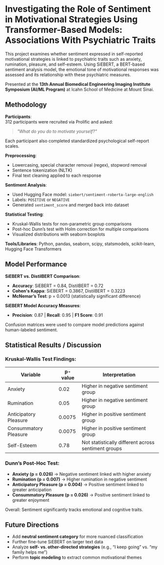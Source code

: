 # Investigating the Role of Sentiment in Motivational Strategies Using Transformer-Based Models: Associations With Psychiatric Traits​

This project examines whether sentiment expressed in self-reported motivational strategies is linked to psychiatric traits such as anxiety, rumination, pleasure, and self-esteem. Using SiEBERT, a BERT-based sentiment analysis model, the emotional tone of motivational responses was assessed and its relationship with these psychiatric measures.

Presented at the **13th Annual Biomedical Engineering Imaging Institute Symposium (AI/ML Program)** at Icahn School of Medicine at Mount Sinai.

## Methodology

**Participants**:  
312 participants were recruited via Prolific and asked:  
> *"What do you do to motivate yourself?"*

Each participant also completed standardized psychological self-report scales.

**Preprocessing**:  
- Lowercasing, special character removal (regex), stopword removal
- Sentence tokenization (NLTK)
- Final text cleaning applied to each response

**Sentiment Analysis**:
- Used Hugging Face model: `siebert/sentiment-roberta-large-english`
- Labels: `POSITIVE` or `NEGATIVE`
- Generated `sentiment_score` and merged back into dataset

**Statistical Testing**:
- Kruskal-Wallis tests for non-parametric group comparisons
- Post-hoc Dunn’s test with Holm correction for multiple comparisons
- Visualized distributions with seaborn boxplots

**Tools/Libraries**: Python, pandas, seaborn, scipy, statsmodels, scikit-learn, Hugging Face Transformers

## Model Performance

**SiEBERT vs. DistilBERT Comparison**:
- **Accuracy**: SiEBERT = 0.84, DistilBERT = 0.72
- **Cohen's Kappa**: SiEBERT = 0.3867, DistilBERT = 0.3223
- **McNemar’s Test**: p = 0.0013 (statistically significant difference)

**SiEBERT Model Accuracy Measures**:
- **Precision**: 0.87 | **Recall**: 0.95 | **F1 Score**: 0.91

Confusion matrices were used to compare model predictions against human-labeled sentiment.

## Statistical Results / Discussion

### Kruskal-Wallis Test Findings:
| Variable               | p-value | Interpretation                                        |
|------------------------|---------|-------------------------------------------------------|
| Anxiety                | 0.02    | Higher in negative sentiment group                    |
| Rumination             | 0.05    | Higher in negative sentiment group                    |
| Anticipatory Pleasure  | 0.0075  | Higher in positive sentiment group                    |
| Consummatory Pleasure  | 0.0075  | Higher in positive sentiment group                    |
| Self-Esteem            | 0.78    | Not statistically different across sentiment groups   |

### Dunn’s Post-Hoc Test:
- **Anxiety (p = 0.026)** → Negative sentiment linked with higher anxiety
- **Rumination (p = 0.007)** → Higher rumination in negative sentiment
- **Anticipatory Pleasure (p = 0.004)** → Positive sentiment linked to greater anticipation
- **Consummatory Pleasure (p = 0.026)** → Positive sentiment linked to greater enjoyment

Overall: Sentiment significantly tracks emotional and cognitive traits.

## Future Directions

- Add **neutral sentiment category** for more nuanced classification
- Further fine-tune SiEBERT on larger text data
- Analyze **self- vs. other-directed strategies** (e.g., “I keep going” vs. “my family helps me”)
- Perform **topic modeling** to extract common motivational themes

